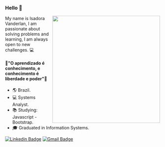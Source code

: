 ### Hello 👋

<img align="right" src="https://raw.githubusercontent.com/MicaelliMedeiros/micaellimedeiros/master/image/computer-illustration.png" width="350"/>
My name is Isadora Vanderlan, I am passionate about solving problems and learning,
I am always open to new challenges. 💻

#### 🧠"O aprendizado é conhecimento, e conhecimento é liberdade e poder"📖


- 🌎 Brazil.
- 💻 Systems Analyst.
- :books: Studying:  Javascript - Bootstrap.
- 🎓 Graduated in Information Systems.

[![Linkedin Badge](https://img.shields.io/badge/-IsadoraVanderlan-blue?style=flat-square&logo=Linkedin&logoColor=white&link=https://www.linkedin.com/in/isadora-vanderlan-2a212b16a/)](https://www.linkedin.com/in/isadora-vanderlan-2a212b16a//)
[![Gmail Badge](https://img.shields.io/badge/-vanderlansantos1991@gmail.com-c14438?style=flat-square&logo=Gmail&logoColor=white&link=mailto:vanderlansantos1991@gmail.com)](mailto:vanderlansantos1991@gmail.com)
